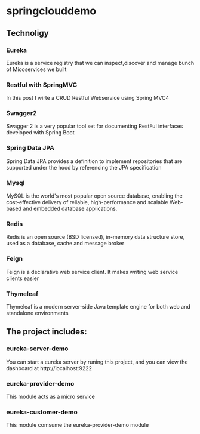 # springclouddemo
## Technoligy
### Eureka
  Eureka is a service registry that we can inspect,discover and manage bunch of Micoservices we built
### Restful with SpringMVC
  In this post I wirte a CRUD Restful Webservice using Spring MVC4 
### Swagger2
  Swagger 2 is a very popular tool set for documenting RestFul interfaces developed with Spring Boot
### Spring Data JPA
 Spring Data JPA provides a definition to implement repositories that are supported under the hood by referencing the JPA specification
### Mysql
 MySQL is the world's most popular open source database, enabling the cost-effective delivery of reliable, high-performance and scalable Web-based and embedded database applications.
### Redis
 Redis is an open source (BSD licensed), in-memory data structure store, used as a database, cache and message broker
### Feign
 Feign is a declarative web service client. It makes writing web service clients easier
### Thymeleaf
 Thymeleaf is a modern server-side Java template engine for both web and standalone environments
## The project includes:
### eureka-server-demo
  You can start a eureka server by runing this project, and you can view the dashboard at http://localhost:9222
### eureka-provider-demo
  This module acts as a micro service
### eureka-customer-demo
  This module comsume the eureka-provider-demo module
